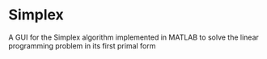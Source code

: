 # Simplex
A GUI for the Simplex algorithm implemented in MATLAB to solve the linear programming problem in its first primal form
